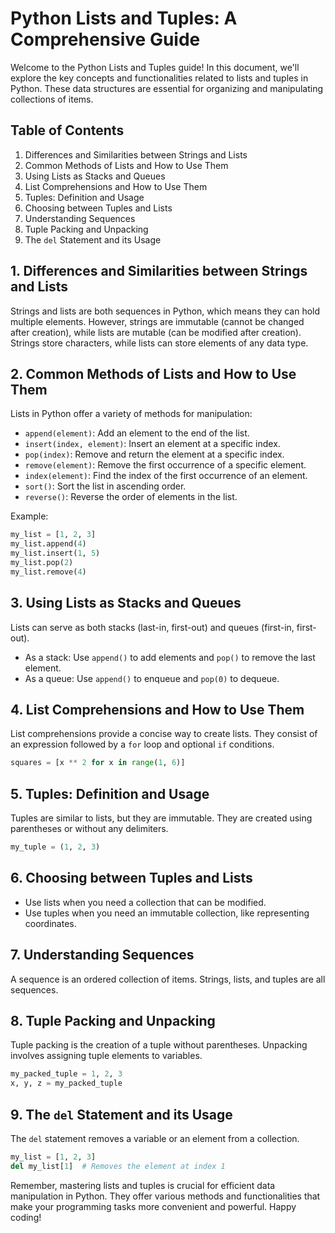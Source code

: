 # Python Lists and Tuples: A Comprehensive Guide

Welcome to the Python Lists and Tuples guide! In this document, we'll explore the key concepts and functionalities related to lists and tuples in Python. These data structures are essential for organizing and manipulating collections of items.

## Table of Contents
1. Differences and Similarities between Strings and Lists
2. Common Methods of Lists and How to Use Them
3. Using Lists as Stacks and Queues
4. List Comprehensions and How to Use Them
5. Tuples: Definition and Usage
6. Choosing between Tuples and Lists
7. Understanding Sequences
8. Tuple Packing and Unpacking
9. The `del` Statement and its Usage

## 1. Differences and Similarities between Strings and Lists
Strings and lists are both sequences in Python, which means they can hold multiple elements. However, strings are immutable (cannot be changed after creation), while lists are mutable (can be modified after creation). Strings store characters, while lists can store elements of any data type.

## 2. Common Methods of Lists and How to Use Them
Lists in Python offer a variety of methods for manipulation:
- `append(element)`: Add an element to the end of the list.
- `insert(index, element)`: Insert an element at a specific index.
- `pop(index)`: Remove and return the element at a specific index.
- `remove(element)`: Remove the first occurrence of a specific element.
- `index(element)`: Find the index of the first occurrence of an element.
- `sort()`: Sort the list in ascending order.
- `reverse()`: Reverse the order of elements in the list.

Example:
```python
my_list = [1, 2, 3]
my_list.append(4)
my_list.insert(1, 5)
my_list.pop(2)
my_list.remove(4)
```

## 3. Using Lists as Stacks and Queues
Lists can serve as both stacks (last-in, first-out) and queues (first-in, first-out).
- As a stack: Use `append()` to add elements and `pop()` to remove the last element.
- As a queue: Use `append()` to enqueue and `pop(0)` to dequeue.

## 4. List Comprehensions and How to Use Them
List comprehensions provide a concise way to create lists. They consist of an expression followed by a `for` loop and optional `if` conditions.
```python
squares = [x ** 2 for x in range(1, 6)]
```

## 5. Tuples: Definition and Usage
Tuples are similar to lists, but they are immutable. They are created using parentheses or without any delimiters.
```python
my_tuple = (1, 2, 3)
```

## 6. Choosing between Tuples and Lists
- Use lists when you need a collection that can be modified.
- Use tuples when you need an immutable collection, like representing coordinates.

## 7. Understanding Sequences
A sequence is an ordered collection of items. Strings, lists, and tuples are all sequences.

## 8. Tuple Packing and Unpacking
Tuple packing is the creation of a tuple without parentheses. Unpacking involves assigning tuple elements to variables.
```python
my_packed_tuple = 1, 2, 3
x, y, z = my_packed_tuple
```

## 9. The `del` Statement and its Usage
The `del` statement removes a variable or an element from a collection.
```python
my_list = [1, 2, 3]
del my_list[1]  # Removes the element at index 1
```

Remember, mastering lists and tuples is crucial for efficient data manipulation in Python. They offer various methods and functionalities that make your programming tasks more convenient and powerful. Happy coding!